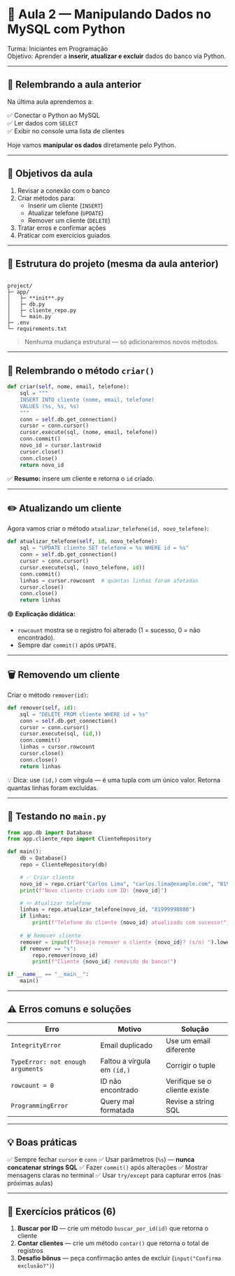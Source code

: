 # 🐍 Aula 2 — Manipulando Dados no MySQL com Python

Turma: Iniciantes em Programação  
Objetivo: Aprender a **inserir, atualizar e excluir** dados do banco via Python.

---

## 🧭 Relembrando a aula anterior

Na última aula aprendemos a:

✅ Conectar o Python ao MySQL  
✅ Ler dados com `SELECT`  
✅ Exibir no console uma lista de clientes

Hoje vamos **manipular os dados** diretamente pelo Python.

---

## 🎯 Objetivos da aula

1. Revisar a conexão com o banco  
2. Criar métodos para:
   - Inserir um cliente (`INSERT`)
   - Atualizar telefone (`UPDATE`)
   - Remover um cliente (`DELETE`)
3. Tratar erros e confirmar ações  
4. Praticar com exercícios guiados

---

## 🧱 Estrutura do projeto (mesma da aula anterior)

```

project/
├─ app/
│   ├─ **init**.py
│   ├─ db.py
│   ├─ cliente_repo.py
│   └─ main.py
├─ .env
└─ requirements.txt

````

> Nenhuma mudança estrutural — só adicionaremos novos métodos.

---

## 🧾 Relembrando o método `criar()`

```python
def criar(self, nome, email, telefone):
    sql = """
    INSERT INTO cliente (nome, email, telefone)
    VALUES (%s, %s, %s)
    """
    conn = self.db.get_connection()
    cursor = conn.cursor()
    cursor.execute(sql, (nome, email, telefone))
    conn.commit()
    novo_id = cursor.lastrowid
    cursor.close()
    conn.close()
    return novo_id
````

✅ **Resumo:** insere um cliente e retorna o `id` criado.

---

## ✏️ Atualizando um cliente

Agora vamos criar o método `atualizar_telefone(id, novo_telefone)`:

```python
def atualizar_telefone(self, id, novo_telefone):
    sql = "UPDATE cliente SET telefone = %s WHERE id = %s"
    conn = self.db.get_connection()
    cursor = conn.cursor()
    cursor.execute(sql, (novo_telefone, id))
    conn.commit()
    linhas = cursor.rowcount  # quantas linhas foram afetadas
    cursor.close()
    conn.close()
    return linhas
```

🟢 **Explicação didática:**

* `rowcount` mostra se o registro foi alterado (1 = sucesso, 0 = não encontrado).
* Sempre dar `commit()` após `UPDATE`.

---

## 🗑️ Removendo um cliente

Criar o método `remover(id)`:

```python
def remover(self, id):
    sql = "DELETE FROM cliente WHERE id = %s"
    conn = self.db.get_connection()
    cursor = conn.cursor()
    cursor.execute(sql, (id,))
    conn.commit()
    linhas = cursor.rowcount
    cursor.close()
    conn.close()
    return linhas
```

💡 Dica: use `(id,)` com vírgula — é uma tupla com um único valor.
Retorna quantas linhas foram excluídas.

---

## 🧪 Testando no `main.py`

```python
from app.db import Database
from app.cliente_repo import ClienteRepository

def main():
    db = Database()
    repo = ClienteRepository(db)

    # ✅ Criar cliente
    novo_id = repo.criar("Carlos Lima", "carlos.lima@example.com", "81988887777")
    print(f"Novo cliente criado com ID: {novo_id}")

    # ✏️ Atualizar telefone
    linhas = repo.atualizar_telefone(novo_id, "81999998888")
    if linhas:
        print(f"Telefone do cliente {novo_id} atualizado com sucesso!")
    
    # 🗑️ Remover cliente
    remover = input(f"Deseja remover o cliente {novo_id}? (s/n) ").lower()
    if remover == "s":
        repo.remover(novo_id)
        print(f"Cliente {novo_id} removido do banco!")

if __name__ == "__main__":
    main()
```

---

## ⚠️ Erros comuns e soluções

| Erro                              | Motivo                      | Solução                       |
| --------------------------------- | --------------------------- | ----------------------------- |
| `IntegrityError`                  | Email duplicado             | Use um email diferente        |
| `TypeError: not enough arguments` | Faltou a vírgula em `(id,)` | Corrigir o tuple              |
| `rowcount = 0`                    | ID não encontrado           | Verifique se o cliente existe |
| `ProgrammingError`                | Query mal formatada         | Revise a string SQL           |

---

## 💡 Boas práticas

✅ Sempre fechar `cursor` e `conn`
✅ Usar parâmetros (`%s`) — **nunca concatenar strings SQL**
✅ Fazer `commit()` após alterações
✅ Mostrar mensagens claras no terminal
✅ Usar `try/except` para capturar erros (nas próximas aulas)

---

## 🧠 Exercícios práticos (6)

1. **Buscar por ID** — crie um método `buscar_por_id(id)` que retorna o cliente
2. **Contar clientes** — crie um método `contar()` que retorna o total de registros
3. **Desafio bônus** — peça confirmação antes de excluir (`input("Confirma exclusão?")`)


